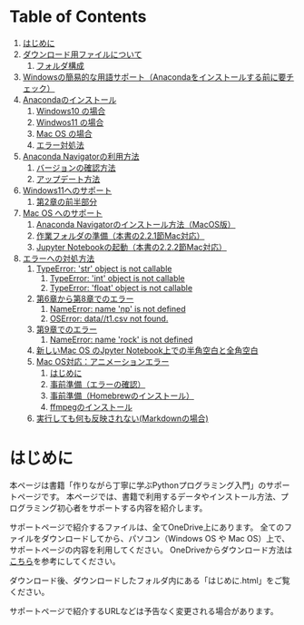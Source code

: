 
# Table of Contents

1.  [はじめに](#org9698d29)
2.  [ダウンロード用ファイルについて](#orged94a85)
    1.  [フォルダ構成](#orga51707f)
3.  [Windowsの簡易的な用語サポート（Anacondaをインストールする前に要チェック）](#org83378e3)
4.  [Anacondaのインストール](#orgfeb54a4)
    1.  [Windows10 の場合](#org75069b9)
    2.  [Windwos11 の場合](#org2cfe6d6)
    3.  [Mac OS の場合](#org0e9f0e6)
    4.  [エラー対処法](#orgded1090)
5.  [Anaconda Navigatorの利用方法](#org05b4426)
    1.  [バージョンの確認方法](#org0a44525)
    2.  [アップデート方法](#org079f7cf)
6.  [Windows11へのサポート](#orgd02a1e5)
    1.  [第2章の前半部分](#orgde28a29)
7.  [Mac OS へのサポート](#org5214592)
    1.  [Anaconda Navigatorのインストール方法（MacOS版）](#orgc134cba)
    2.  [作業フォルダの準備（本書の2.2.1節Mac対応）](#org8f45e8c)
    3.  [Jupyter Notebookの起動（本書の2.2.2節Mac対応）](#org608b769)
8.  [エラーへの対処方法](#org75fd297)
    1.  [TypeError: 'str' object is not callable](#orgcff9548)
        1.  [TypeError: 'int' object is not callable](#orgc542d8a)
        2.  [TypeError: 'float' object is not callable](#orgdbfb3cd)
    2.  [第6章から第8章でのエラー](#org3ebd690)
        1.  [NameError: name 'np' is not defined](#orgf9965c2)
        2.  [OSError: data//t1.csv not found.](#orgfa23599)
    3.  [第9章でのエラー](#orgb2c5ccf)
        1.  [NameError: name 'rock' is not defined](#org4e46985)
    4.  [新しいMac OS のJpyter Notebook上での半角空白と全角空白](#orge289f36)
    5.  [Mac OS対応：アニメーションエラー](#org507b24d)
        1.  [はじめに](#org7350e67)
        2.  [事前準備（エラーの確認）](#org48f26ca)
        3.  [事前準備（Homebrewのインストール）](#orga273177)
        4.  [ffmpegのインストール](#orgd6a383d)
    6.  [実行しても何も反映されない(Markdownの場合)](#org625035a)



<a id="org9698d29"></a>

# はじめに

本ページは書籍「作りながら丁寧に学ぶPythonプログラミング入門」のサポートページです。
本ページでは、書籍で利用するデータやインストール方法、プログラミング初心者をサポートする内容を紹介します。

サポートページで紹介するファイルは、全てOneDrive上にあります。
全てのファイルをダウンロードしてから、パソコン（Windows OS や Mac OS）上で、サポートページの内容を利用してください。
OneDriveからダウンロード方法は[こちら](https://support.microsoft.com/ja-jp/office/onedrive-%E3%82%84-sharepoint-%E3%81%8B%E3%82%89%E3%83%95%E3%82%A1%E3%82%A4%E3%83%AB%E3%81%A8%E3%83%95%E3%82%A9%E3%83%AB%E3%83%80%E3%83%BC%E3%82%92%E3%83%80%E3%82%A6%E3%83%B3%E3%83%AD%E3%83%BC%E3%83%89%E3%81%99%E3%82%8B-5c7397b7-19c7-4893-84fe-d02e8fa5df05)を参考にしてください。

ダウンロード後、ダウンロードしたフォルダ内にある「はじめに.html」をご覧ください。

サポートページで紹介するURLなどは予告なく変更される場合があります。

